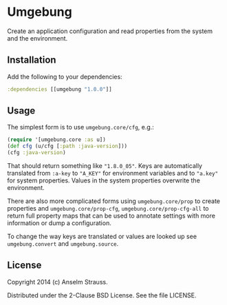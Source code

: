 # Umgebung

Create an application configuration and read properties from the system and the environment.

## Installation

Add the following to your dependencies:

```clojure
:dependencies [[umgebung "1.0.0"]]
```

## Usage

The simplest form is to use `umgebung.core/cfg`, e.g.:

```clojure
(require '[umgebung.core :as u])
(def cfg (u/cfg [:path :java-version]))
(cfg :java-version)
```

That should return something like `"1.8.0_05"`. Keys are automatically translated from `:a-key` to `"A_KEY"` for environment variables and to `"a.key"` for system properties. Values in the system properties overwrite the environment.

There are also more complicated forms using `umgebung.core/prop` to create properties and `umgebung.core/prop-cfg`, `umgebung.core/prop-cfg-all` to return full property maps that can be used to annotate settings with more information or dump a configuration.

To change the way keys are translated or values are looked up see `umgebung.convert` and `umgebung.source`.

## License

Copyright 2014 (c) Anselm Strauss.

Distributed under the 2-Clause BSD License. See the file LICENSE.
